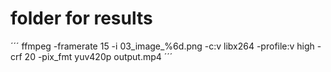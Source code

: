 # folder for results

´´´
 ffmpeg -framerate 15 -i 03_image_%6d.png -c:v libx264 -profile:v high -crf 20 -pix_fmt yuv420p output.mp4
´´´
